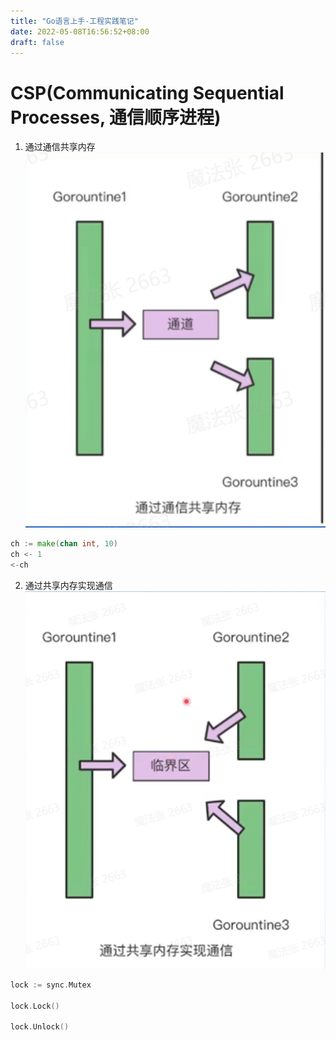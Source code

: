 ```yaml
---
title: "Go语言上手-工程实践笔记"
date: 2022-05-08T16:56:52+08:00
draft: false
---
```


# CSP(Communicating Sequential Processes, 通信顺序进程)
1. 通过通信共享内存  
    ![](/img/屏幕截图%202022-05-08%20170129.png)

```GO
ch := make(chan int, 10)
ch <- 1
<-ch
```
2. 通过共享内存实现通信
   ![](/img/屏幕截图%202022-05-08%20171332.png)

```GO
lock := sync.Mutex

lock.Lock()

lock.Unlock()
```

